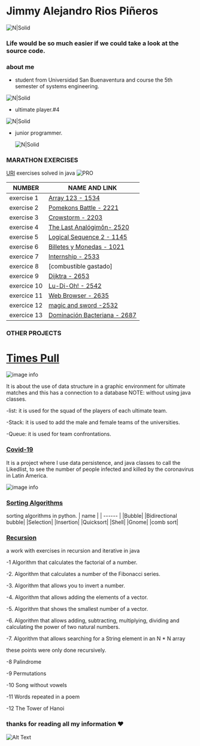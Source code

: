 # Jimmy Alejandro Rios Piñeros 

![N|Solid](https://static.wixstatic.com/media/669128_ec1c7a78e9694aec8a07c2e48b292ae1~mv2.gif)

### Life would be so much easier if we could take a look at the source code.

### about me
- student from Universidad San Buenaventura and course the 5th semester of systems engineering.

![N|Solid](https://www.usbbog.edu.co/matlab/images/logo_acreditacion.png)

- ultimate player.#4

 ![N|Solid](https://i.pinimg.com/564x/97/d9/6f/97d96fc98905518dde1525e3d5227f7a.jpg)
 
- junior programmer.

  ![N|Solid](https://cdn.foliovision.com/images/2019/01/junior-programmer.png)
  


### MARATHON EXERCISES 

[URI][Plmt] exercises solved in java
![PRO](https://1.bp.blogspot.com/-0KN9gvAJ_bU/VwGPkFtEP1I/AAAAAAAAAMc/xBPIvDbfgZgOigUHekupoGq9SdEuhZmuA/s1600/nic3b1o-con-pc-gif1.gif)

| NUMBER  | NAME AND LINK |
| ------ | ------ |
|exercise 1| [Array 123 - 1534][PlDb] |
|exercise 2| [Pomekons Battle - 2221][PlGh] |
|exercise 3| [Crowstorm - 2203][PlGd] |
|exercise 4| [The Last Analógimôn- 2520][PlOd] |
|exercise 5| [Logical Sequence 2 - 1145][PlMe] |
|exercise 6| [Billetes y Monedas - 1021][PlGa] |
|exercice 7| [Internship - 2533][PlMa]|
|exercice 8| [combustible gastado]|
|exercice 9| [Dijktra - 2653][Plmar]|
|exercice 10| [Lu-Di-Oh! - 2542][Pllu]|
|exercice 11| [Web Browser - 2635][Plwb]|
|exercice 12|[magic and sword -2532][Plms]|
|exercice 13|[Dominación Bacteriana - 2687][Pldb]|



### OTHER PROJECTS
# [Times Pull][Pltm]
![image info](https://i.pinimg.com/564x/73/d4/f8/73d4f8b6f219cbb34c8d46acf1f333b3.jpg)

It is about the use of data structure in a graphic environment for ultimate matches and this has a connection to a database 
NOTE: without using java classes.

-list: it is used for the squad of the players of each ultimate team.

-Stack: it is used to add the male and female teams of the universities.

-Queue: it is used for team confrontations.

 ###  [Covid-19][Plcd]
  
It is a project where I use data persistence, and java classes to call the Likedlist, to see the number of people infected and killed by the coronavirus in Latin America.

![image info](https://www.labourstart.org/sars-cov-19.jpg)

 
### [Sorting Algorithms][Plao]
sorting algorithms in python.
| name  |
| ------ | 
|Bubble|
|Bidirectional bubble|
|Selection|
|Insertion|
|Quicksort|
|Shell|
|Gnome|
|comb sort|


### [Recursion][Plre]

a work with exercises in recursion and iterative in java

-1 Algorithm that calculates the factorial of a number.

-2. Algorithm that calculates a number of the Fibonacci series.

-3. Algorithm that allows you to invert a number.

-4. Algorithm that allows adding the elements of a vector.

-5. Algorithm that shows the smallest number of a vector.

-6. Algorithm that allows adding, subtracting, multiplying, dividing and calculating the power of two natural numbers.

-7. Algorithm that allows searching for a String element in an N * N array

these points were only done recursively.

-8 Palindrome

-9 Permutations

-10 Song without vowels

-11 Words repeated in a poem

-12 The Tower of Hanoi


   [PlDb]: <https://www.urionlinejudge.com.br/judge/es/problems/view/1534>
   [PlGh]: <https://www.urionlinejudge.com.br/judge/es/problems/view/2221>
   [PlGd]: <https://www.urionlinejudge.com.br/judge/en/problems/view/2203>
   [PlOd]: <https://www.urionlinejudge.com.br/judge/en/problems/view/2520>
   [PlMe]: <https://www.urionlinejudge.com.br/judge/es/problems/view/1145>
   [PlGa]: <https://www.urionlinejudge.com.br/judge/es/problems/view/1021>
   [PlMa]: <https://www.urionlinejudge.com.br/judge/es/problems/view/2533>
   [PlMar]: <https://www.urionlinejudge.com.br/judge/en/problems/view/2653>
   [PlLu]: <https://www.urionlinejudge.com.br/judge/en/problems/view/2542>
   [Plwb]: <https://www.urionlinejudge.com.br/judge/en/problems/view/2635>
   [Plms]: <https://www.urionlinejudge.com.br/judge/es/problems/view/2632>
   [Pldb]:<https://www.urionlinejudge.com.br/repository/UOJ_2687_es.html>
   [Pltm]:<https://github.com/JimmyAlejo05/Time-s-pull>
   [Plmt]:<https://github.com/JimmyAlejo05/URI>
   [Plcd]: <https://github.com/JimmyAlejo05/Analysis-and-design-of-algorithms>
   [Plao]: <https://github.com/JimmyAlejo05/data_ordering>
   [Plre]:<https://github.com/JimmyAlejo05/recursividad>
   
  ### thanks for reading all my information ❤
![Alt Text](https://media.giphy.com/media/vFKqnCdLPNOKc/giphy.gif)
 

